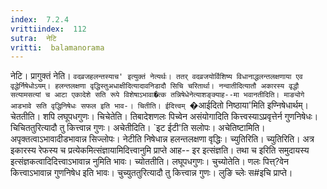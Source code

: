 ```yaml
---
index:  7.2.4
vrittiindex:  112
sutra:  नेटि
vritti:  balamanorama 
---
```


नेटि। प्रागुक्तं नेति। `वदव्रजहलन्तस्याच' इत्युक्तं नेत्यर्थः। ततर् वदव्रजयोर्विशिष्य विधानाद्धलन्तलक्षणाया एव वृद्धेर्निषेधोऽयम्। हलन्तलक्षणा वृद्धिस्तुअधाक्षीदित्यादावनिडादौ सिचि चरितार्था। नन्वातीदित्यातौ अकारस्य वृद्धौ सत्यामसत्यां च आटा एकादेशे सति रूपे विशेषाऽभावा�त्क तन्निषेधेनेत्याशङ्क्याह--मा भवानतीदिति। माङ्योगे आडभावे सति वृद्धिनिषेधः सफल इति भाव-। चितीति। ईदित्त्वम् `�आईदितो निष्ठाया'मिति इण्निषेधार्थम्। चेततीति। शपि लघूपधगुणः। चिचेतेति। तिबादेशणलः पिच्वेन असंयोगादिति कित्त्वस्याऽप्रवृत्तेर्न गुणनिषेधः। चिचिततुरित्यादौ तु कित्त्वान्न गुणः। अचेतीदिति। `इट ईटी'ति सलोपः। अचेतिष्टामिति। अपृक्तत्वाऽभावादीडभावान्न सिज्लोपः। नेटीति निषेधान्न हलन्तलक्षणा वृद्धिः। च्युतिरिति। च्युतिरिति। अत्र इकारस्य रेफस्य च प्रत्येकमित्संज्ञायामिदित्त्वानुमि प्राप्ते आह-- इर इत्संज्ञति। तथा च इरिति समुदायस्य इत्संज्ञकत्वादिदित्त्वाऽभावान्न नुमिति भावः। च्योततीति। लघूपधगुणः। चुच्योतेति। णलः पित्त्?वेन कित्त्वाऽभावान्न गुणनिषेध इति भावः। चुच्युततुरित्यादौ तु कित्त्वान्न गुणः। लुङि च्लेः स#इचि प्राप्ते।

